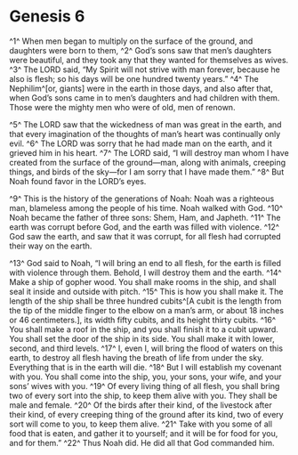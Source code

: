 # Genesis 6

^1^ When men began to multiply on the surface of the ground, and daughters were born to them,
^2^ God’s sons saw that men’s daughters were beautiful, and they took any that they wanted for themselves as wives.
^3^ The LORD said, “My Spirit will not strive with man forever, because he also is flesh; so his days will be one hundred twenty years.”
^4^ The Nephilim^[or, giants] were in the earth in those days, and also after that, when God’s sons came in to men’s daughters and had children with them. Those were the mighty men who were of old, men of renown.

^5^ The LORD saw that the wickedness of man was great in the earth, and that every imagination of the thoughts of man’s heart was continually only evil.
^6^ The LORD was sorry that he had made man on the earth, and it grieved him in his heart.
^7^ The LORD said, “I will destroy man whom I have created from the surface of the ground—man, along with animals, creeping things, and birds of the sky—for I am sorry that I have made them.”
^8^ But Noah found favor in the LORD’s eyes.

^9^ This is the history of the generations of Noah: Noah was a righteous man, blameless among the people of his time. Noah walked with God.
^10^ Noah became the father of three sons: Shem, Ham, and Japheth.
^11^ The earth was corrupt before God, and the earth was filled with violence.
^12^ God saw the earth, and saw that it was corrupt, for all flesh had corrupted their way on the earth.

^13^ God said to Noah, “I will bring an end to all flesh, for the earth is filled with violence through them. Behold, I will destroy them and the earth.
^14^ Make a ship of gopher wood. You shall make rooms in the ship, and shall seal it inside and outside with pitch.
^15^ This is how you shall make it. The length of the ship shall be three hundred cubits^[A cubit is the length from the tip of the middle finger to the elbow on a man’s arm, or about 18 inches or 46 centimeters.], its width fifty cubits, and its height thirty cubits.
^16^ You shall make a roof in the ship, and you shall finish it to a cubit upward. You shall set the door of the ship in its side. You shall make it with lower, second, and third levels.
^17^ I, even I, will bring the flood of waters on this earth, to destroy all flesh having the breath of life from under the sky. Everything that is in the earth will die.
^18^ But I will establish my covenant with you. You shall come into the ship, you, your sons, your wife, and your sons’ wives with you.
^19^ Of every living thing of all flesh, you shall bring two of every sort into the ship, to keep them alive with you. They shall be male and female.
^20^ Of the birds after their kind, of the livestock after their kind, of every creeping thing of the ground after its kind, two of every sort will come to you, to keep them alive.
^21^ Take with you some of all food that is eaten, and gather it to yourself; and it will be for food for you, and for them.”
^22^ Thus Noah did. He did all that God commanded him.